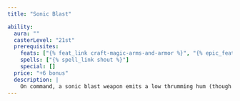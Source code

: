 ```yaml
---
title: "Sonic Blast"

ability:
  aura: ""
  casterLevel: "21st"
  prerequisites:
    feats: ["{% feat_link craft-magic-arms-and-armor %}", "{% epic_feat_link craft-epic-magic-arms-and-armor %}"]
    spells: ["{% spell_link shout %}"]
    special: []
  price: "+6 bonus"
  description: |
    On command, a sonic blast weapon emits a low thrumming hum (though this deals no damage to the wielder). On any hit, this becomes a thunderous roar that deals +3d6 points of bonus sonic damage to the creature struck. On a successful critical hit it instead deals +6d6 points of sonic damage (or +9d6 if the critical multiplier is &times;3, or +12d6 if the critical multiplier is &times;4). Bows, crossbows, and slings with this special ability bestow the bonus sonic damage upon their ammunition.
---
```

